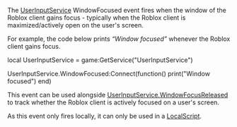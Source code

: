 The [UserInputService](https://developer.roblox.com/en-us/api-reference/class/UserInputService) WindowFocused event fires when the window of the Roblox client gains focus - typically when the Roblox client is maximized/actively open on the user's screen.

For example, the code below prints _“Window focused”_ whenever the Roblox client gains focus.

local UserInputService = game:GetService("UserInputService")

UserInputService.WindowFocused:Connect(function()
	print("Window focused")
end)

This event can be used alongside [UserInputService.WindowFocusReleased](https://developer.roblox.com/en-us/api-reference/event/UserInputService/WindowFocusReleased) to track whether the Roblox client is actively focused on a user's screen.

As this event only fires locally, it can only be used in a [LocalScript](https://developer.roblox.com/en-us/api-reference/class/LocalScript).